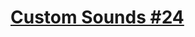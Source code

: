# [Custom Sounds #24](https://www.youtube.com/watch?v=7wyq8jlWAa0&list=PLKGarocXCE1GspJBXQEGuhazihZCSSLmK&index=24)

